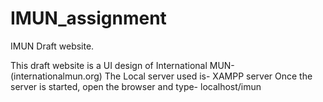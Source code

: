 # IMUN_assignment
IMUN Draft website.

This draft website is a UI design of International MUN-(internationalmun.org)
The Local server used is- XAMPP server
Once the server is started, open the browser and type- localhost/imun
